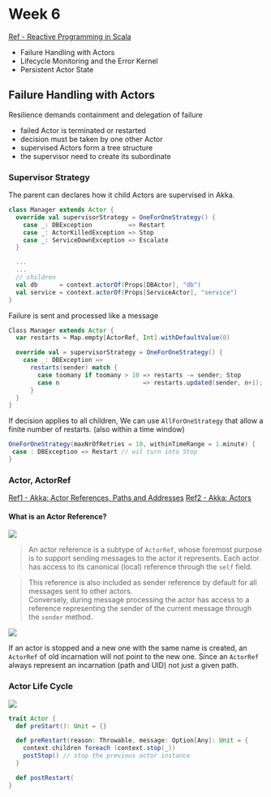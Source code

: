 # Week 6

[Ref - Reactive Programming in Scala](https://class.coursera.org/reactive-002/)

- Failure Handling with Actors
- Lifecycle Monitoring and the Error Kernel
- Persistent Actor State

## Failure Handling with Actors

Resilience demands containment and delegation of failure

- failed Actor is terminated or restarted
- decision must be taken by one other Actor
- supervised Actors form a tree structure
- the supervisor need to create its subordinate

### Supervisor Strategy

The parent can declares how it child Actors are supervised in Akka.

```scala
class Manager extends Actor {
  override val supervisorStrategy = OneForOneStrategy() {
    case _: DBException          => Restart
    case _: ActorKilledException => Stop
    case _: ServiceDownException => Escalate
  }

  ...
  ...
  // children
  val db      = context.actorOf(Props[DBActor], "db")
  val service = context.actorOf(Props[ServiceActor], "service")
}
```

Failure is sent and processed like a message

```scala
Class Manager extends Actor {
  var restarts = Map.empty[ActorRef, Int].withDefaultValue(0)

  override val = supervisorStrategy = OneForOneStrategy() {
    case _: DBException =>
      restarts(sender) match {
        case toomany if toomany > 10 => restarts -= sender; Stop
        case n                       => restarts.updated(sender, n+1); Restart
      }
  }
}
```

If decision applies to all children,
We can use `AllForOneStrategy` that allow a finite number of restarts.
(also within a time window)

```scala
OneForOneStrategy(maxNrOfRetries = 10, withinTimeRange = 1.minute) {
 case : DBException => Restart // wil turn into Stop
}
```

### Actor, ActorRef

[Ref1 - Akka: Actor References, Paths and Addresses](http://doc.akka.io/docs/akka/snapshot/general/addressing.html)
[Ref2 - Akka: Actors](http://doc.akka.io/docs/akka/current/scala/actors.html)

#### What is an Actor Reference?

![](http://doc.akka.io/docs/akka/snapshot/_images/ActorPath.png)

> An actor reference is a subtype of `ActorRef`, whose foremost purpose is to support sending
messages to the actor it represents. Each actor has access to its canonical (local) reference
through the `self` field.

> This reference is also included as sender reference by default for all messages sent to other actors.  
Conversely, during message processing the actor has access to a reference representing the sender of the current
message through the `sender` method.

![](http://doc.akka.io/docs/akka/current/_images/actor_lifecycle1.png)

If an actor is stopped and a new one with the same name is created,
an `ActorRef` of old incarnation will not point to the new one.
Since an `ActorRef` always represent an incarnation (path and UID) not just a given path.

### Actor Life Cycle

![](https://raw.githubusercontent.com/1ambda/scala/master/reactive-programming/week6/screenshots/actor_life_cycle.png)

```scala
trait Actor {
  def preStart(): Unit = {}

  def preRestart(reason: Throwable, message: Option[Any]: Unit = {
    context.children foreach (context.stop(_))
    postStop() // stop the previous actor instance
  }

  def postRestart(
}
```
